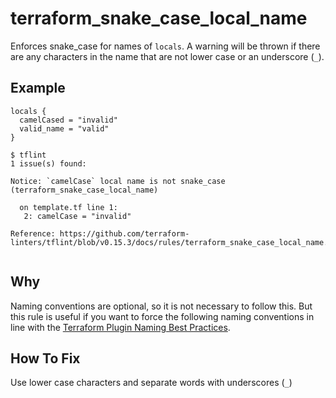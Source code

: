 # terraform_snake_case_local_name

Enforces snake_case for names of `locals`. A warning will be thrown if there are any characters in the name that are not lower case or an underscore (`_`).

## Example

```hcl
locals {
  camelCased = "invalid"
  valid_name = "valid"
}
```

```
$ tflint
1 issue(s) found:

Notice: `camelCase` local name is not snake_case (terraform_snake_case_local_name)

  on template.tf line 1:
   2: camelCase = "invalid"

Reference: https://github.com/terraform-linters/tflint/blob/v0.15.3/docs/rules/terraform_snake_case_local_name.md
 
```

## Why

Naming conventions are optional, so it is not necessary to follow this. But this rule is useful if you want to force the following naming conventions in line with the [Terraform Plugin Naming Best Practices](https://www.terraform.io/docs/extend/best-practices/naming.html).

## How To Fix

Use lower case characters and separate words with underscores (`_`)
